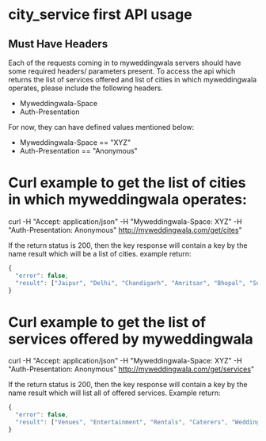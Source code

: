 # city_service first API usage

## Must Have Headers
Each of the requests coming in to myweddingwala servers should have some required headers/ parameters present.
To access the api which returns the list of services offered and list of cities in which myweddingwala operates, please include the following headers.
* Myweddingwala-Space 
* Auth-Presentation

For now, they can have defined values mentioned below:
* Myweddingwala-Space  == "XYZ"
* Auth-Presentation == "Anonymous"

# Curl example to get the list of cities in which myweddingwala operates:
curl -H "Accept: application/json" -H "Myweddingwala-Space: XYZ" -H "Auth-Presentation: Anonymous" http://myweddingwala.com/get/cites"

If the return status is 200, then the key response will contain a key by the name result which will be a list of cities. example return:
```javascript
{
  "error": false,
  "result": ["Jaipur", "Delhi", "Chandigarh", "Amritsar", "Bhopal", "Surat", "Noida"]
}
```


# Curl example to get the list of services offered by myweddingwala
curl  -H "Accept: application/json" -H "Myweddingwala-Space: XYZ" -H "Auth-Presentation: Anonymous" http://myweddingwala.com/get/services"

If the return status is 200, then the key response will contain a key by the name result which will list all of offered services. Example return:

```javascript
{
  "error": false,
  "result": ["Venues", "Entertainment", "Rentals", "Caterers", "Wedding Planners", "Beauty Services", "Photography/Videography"]
}
```

